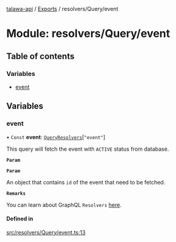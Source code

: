 [talawa-api](../README.md) / [Exports](../modules.md) / resolvers/Query/event

# Module: resolvers/Query/event

## Table of contents

### Variables

- [event](resolvers_Query_event.md#event)

## Variables

### event

• `Const` **event**: [`QueryResolvers`](types_generatedGraphQLTypes.md#queryresolvers)[``"event"``]

This query will fetch the event with `ACTIVE` status from database.

**`Param`**

**`Param`**

An object that contains `id` of the event that need to be fetched.

**`Remarks`**

You can learn about GraphQL `Resolvers`
[here](https://www.apollographql.com/docs/apollo-server/data/resolvers/).

#### Defined in

[src/resolvers/Query/event.ts:13](https://github.com/PalisadoesFoundation/talawa-api/blob/de4debc/src/resolvers/Query/event.ts#L13)
